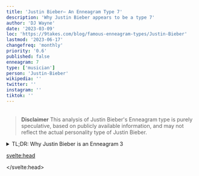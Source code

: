 ```yaml
---
title: 'Justin Bieber– An Enneagram Type 7'
description: 'Why Justin Bieber appears to be a type 7'
author: 'DJ Wayne'
date: '2023-03-09'
loc: 'https://9takes.com/blog/famous-enneagram-types/Justin-Bieber'
lastmod: '2023-06-17'
changefreq: 'monthly'
priority: '0.6'
published: false
enneagram: 7
type: ['musician']
person: 'Justin-Bieber'
wikipedia: ''
twitter: ''
instagram: ''
tiktok: ''
---
```


<!-- might be a type 3 -->

<!-- justin bieber sick 2022
tour justin bieber 2022
justin bieber tour 2022 europe
justin bieber i selena gomez
h & m justin bieber
gaya rambut justin bieber
selena gomez si justin bieber
justice justin bieber tour
justin bieber avc
justice world tour tickets
allie bieber
justin bieber love yourself
selena gomez and hailey bieber
justin bieber and hailey bieber
justin b
justin timber
mariah yeater
justin bieber 2018
justin bieber nicki minaj
belieber justin bieber
taylor swift justin bieber
justin bieber 2019
justin bieber california
bizzle justin bieber
jaden smith and justin bieber
taylor swift and justin bieber
justin bieber and nicki minaj
justin bieber quiz
justin bieber rise to fame
justin justin bieber
justin bieber and ariana
little justin bieber
swag swag swag on you
justin bieber rym
justin bieber with you
jungkook justin bieber -->

<script>
	import  PopCard  from "../../../lib/components/atoms/PopCard.svelte";
</script>
<div
	style="display: flex;
    justify-content: center;
    margin: 1rem 0;
	"
>
	<PopCard
		image={`/types/7s/${'Justin-Bieber'}.webp`}
		showIcon={false}
		enneagramType=""
		displayText="Justin Bieber"
		subtext=""
	/>
</div>

> **Disclaimer** This analysis of Justin Bieber's Enneagram type is purely speculative, based on publicly available information, and may not reflect the actual personality type of Justin Bieber.

<details>
<summary class="accordion">TL;DR: Why Justin Bieber is an Enneagram 3</summary>
<div class="panel">
<ul>
<li></li>
<li></li>
<li></li>
<li></li>
</ul>
  </div>
</details>

<p class="firstLetter"></p>

<svelte:head>

</svelte:head>
